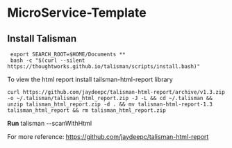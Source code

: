 # MicroService-Template

## Install Talisman
     export SEARCH_ROOT=$HOME/Documents **
     bash -c "$(curl --silent https://thoughtworks.github.io/talisman/scripts/install.bash)"

To view the html report  install tailsman-html-report library

    curl https://github.com/jaydeepc/talisman-html-report/archive/v1.3.zip -o ~/.talisman/talisman_html_report.zip -J -L && cd ~/.talisman && unzip talisman_html_report.zip -d . && mv talisman-html-report-1.3 talisman_html_report && rm talisman_html_report.zip

**Run** talisman --scanWithHtml

For more reference: https://github.com/jaydeepc/talisman-html-report